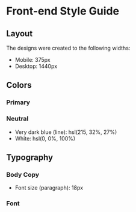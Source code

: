 # Front-end Style Guide

## Layout

The designs were created to the following widths:

- Mobile: 375px
- Desktop: 1440px

## Colors

### Primary

<!-- - Soft blue: hsl(215, 51%, 70%) -->
<!-- - Cyan: hsl(178, 100%, 50%) -->

### Neutral

<!-- - Very dark blue (main BG): hsl(217, 54%, 11%) -->
<!-- - Very dark blue (card BG): hsl(216, 50%, 16%) -->

- Very dark blue (line): hsl(215, 32%, 27%)
- White: hsl(0, 0%, 100%)

## Typography

### Body Copy

- Font size (paragraph): 18px

### Font

<!-- - Family: [Outfit](https://fonts.google.com/specimen/Outfit) -->
<!-- - Weights: 300, 400, 600 -->
